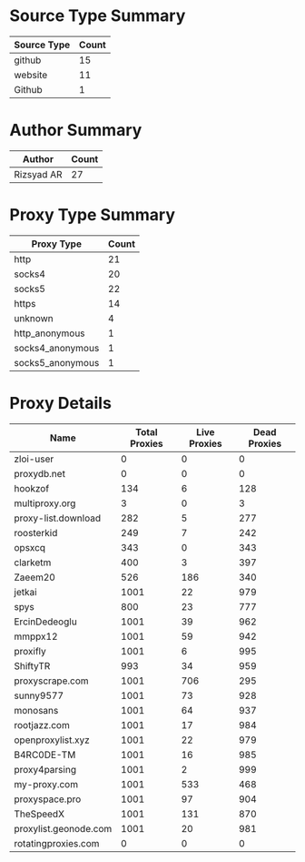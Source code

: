 # Source Type Summary

| Source Type | Count |
|-------------|-------|
| github | 15 |
| website | 11 |
| Github | 1 |


# Author Summary

| Author | Count |
|--------|-------|
| Rizsyad AR | 27 |


# Proxy Type Summary

| Proxy Type | Count |
|------------|-------|
| http | 21 |
| socks4 | 20 |
| socks5 | 22 |
| https | 14 |
| unknown | 4 |
| http_anonymous | 1 |
| socks4_anonymous | 1 |
| socks5_anonymous | 1 |


# Proxy Details

| Name | Total Proxies | Live Proxies | Dead Proxies |
|------|---------------|--------------|---------------|
| zloi-user | 0 | 0 | 0 |
| proxydb.net | 0 | 0 | 0 |
| hookzof | 134 | 6 | 128 |
| multiproxy.org | 3 | 0 | 3 |
| proxy-list.download | 282 | 5 | 277 |
| roosterkid | 249 | 7 | 242 |
| opsxcq | 343 | 0 | 343 |
| clarketm | 400 | 3 | 397 |
| Zaeem20 | 526 | 186 | 340 |
| jetkai | 1001 | 22 | 979 |
| spys | 800 | 23 | 777 |
| ErcinDedeoglu | 1001 | 39 | 962 |
| mmppx12 | 1001 | 59 | 942 |
| proxifly | 1001 | 6 | 995 |
| ShiftyTR | 993 | 34 | 959 |
| proxyscrape.com | 1001 | 706 | 295 |
| sunny9577 | 1001 | 73 | 928 |
| monosans | 1001 | 64 | 937 |
| rootjazz.com | 1001 | 17 | 984 |
| openproxylist.xyz | 1001 | 22 | 979 |
| B4RC0DE-TM | 1001 | 16 | 985 |
| proxy4parsing | 1001 | 2 | 999 |
| my-proxy.com | 1001 | 533 | 468 |
| proxyspace.pro | 1001 | 97 | 904 |
| TheSpeedX | 1001 | 131 | 870 |
| proxylist.geonode.com | 1001 | 20 | 981 |
| rotatingproxies.com | 0 | 0 | 0 |
